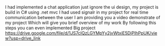 I had implemented a chat application just ignore the ui design, my project is build in C# using .net mvc 
I had used signalr in my project for real time communication between the user
I am providing you a video demonstrate of my project Which will give you brief overview of my work By following this steps you can even implemented Big project 
https://drive.google.com/file/d/1JS7cIQzLGYMpYy2jvWtxiE5DjPIhPpUK/view?usp=drive_link
